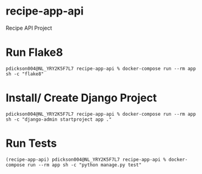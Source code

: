 # recipe-app-api
Recipe API Project

# Run Flake8 
`pdickson004@NL_YRY2K5F7L7 recipe-app-api % docker-compose run --rm app sh -c "flake8"`

# Install/ Create Django Project
`pdickson004@NL_YRY2K5F7L7 recipe-app-api % docker-compose run --rm app sh -c "django-admin startproject app ."`

# Run Tests
`(recipe-app-api) pdickson004@NL_YRY2K5F7L7 recipe-app-api % docker-compose run --rm app sh -c "python manage.py test"`
